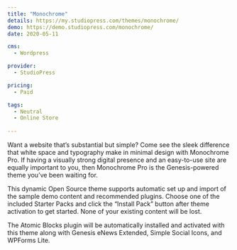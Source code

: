 ```yaml
---
title: "Monochrome"
details: https://my.studiopress.com/themes/monochrome/
demo: https://demo.studiopress.com/monochrome/
date: 2020-05-11

cms: 
  - Wordpress

provider: 
  - StudioPress

pricing:
  - Paid

tags:
  - Neutral
  - Online Store
  
---
```


Want a website that’s substantial but simple? Come see the sleek difference that white space and typography make in minimal design with Monochrome Pro. If having a visually strong digital presence and an easy-to-use site are equally important to you, then Monochrome Pro is the Genesis-powered theme you’ve been waiting for.

This dynamic Open Source theme supports automatic set up and import of the sample demo content and recommended plugins. Choose one of the included Starter Packs and click the “Install Pack” button after theme activation to get started. None of your existing content will be lost.

The Atomic Blocks plugin will be automatically installed and activated with this theme along with Genesis eNews Extended, Simple Social Icons, and WPForms Lite.
